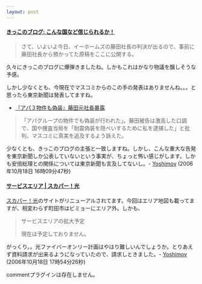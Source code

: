 ```yaml
---
layout: post
---
```

<h4><a href="http://kikko.cocolog-nifty.com/kikko/2006/10/post_5af2.html">きっこのブログ: こんな国など信じられるか！</a></h4>
<blockquote><p>さて、いよいよ今日、イーホームズの藤田社長の判決が出るので、事前に藤田社長から預かってた原稿をここに公開する。</p>
</blockquote>
<p>久々にきっこのブログに爆弾きましたね。しかもこれはかなり物議を醸しそうな予感。</p>
<p>しかし少なくとも、今現在でマスコミからのこの手の発表はありませんね。。。と思ったら東京新聞は発表してますね。</p>
<ul>
<li><a href="http://tinyurl.com/wl4pe">『アパ３物件も偽装』藤田元社長暴露</a></li>
</ul>
<blockquote><p>「アパグループの物件でも偽装が行われた」。藤田被告は激高した口調で、国や捜査当局を「耐震偽装を隠ぺいするために私を逮捕した」と批判、マスコミに真実を追及するよう訴えた。</p>
</blockquote>
<p>少なくとも、きっこのブログの主張と一致しますね。しかし、こんな重大な告発を東京新聞しか公表していないという事実が、ちょっと怖い感じがします。しかも安倍総理との関係については東京新聞も言及してないし。- <a href="/?page=Yoshimov" class="wikipage">Yoshimov</a> (2006年10月18日 16時09分47秒)</p>
<h4><a href="http://www.opticast.jp/home/area/">サービスエリア | スカパー！光</a></h4>
<p><a href="http://www.opticast.jp/">スカパー！光</a>のサイトがリニューアルされてます。今回はエリア地図も載ってますが、相変わらず町田市はビミョーにエリア外。しかも、<blockquote><p>サービスエリアの拡大予定</p>
<p>現在は予定しておりません。</p>
</blockquote>
がっくり。。光ファイバーオンリー計画はやはり難しいんでしょうか。とりあえず資料請求が出来るようになっていたので、請求しときました。- <a href="/?page=Yoshimov" class="wikipage">Yoshimov</a> (2006年10月18日 17時54分26秒)</p>
<p><span class="error">commentプラグインは存在しません。</span> </p>
